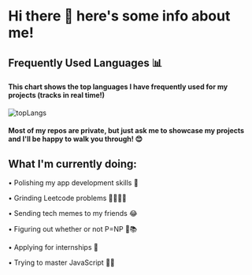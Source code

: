 # Hi there 👋 here's some info about me!

## Frequently Used Languages 📊
#### This chart shows the top languages I have frequently used for my projects (tracks in real time!)

![topLangs](https://github-readme-stats-ochre-zeta.vercel.app/api/top-langs/?username=jtolentino1&hide_title=true&card_width=400)

#### Most of my repos are private, but just ask me to showcase my projects and I'll be happy to walk you through! 😊

## What I'm currently doing: 

• Polishing my app development skills 📱

• Grinding Leetcode problems 🧑🏻‍💻📖

• Sending tech memes to my friends 😂

• Figuring out whether or not P=NP 🤔📚

• Applying for internships 🎯

• Trying to master JavaScript 😵‍💫
